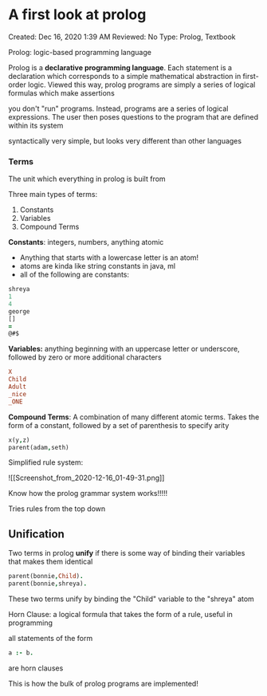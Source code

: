 # A first look at prolog

Created: Dec 16, 2020 1:39 AM
Reviewed: No
Type: Prolog, Textbook

Prolog: logic-based programming language

Prolog is a **declarative programming language**. Each statement is a declaration which corresponds to a simple mathematical abstraction in first-order logic. Viewed this way, prolog programs are simply a series of logical formulas which make assertions

you don't "run" programs. Instead, programs are a series of logical expressions. The user then poses questions to the program that are defined within its system

syntactically very simple, but looks very different than other languages

### Terms

The unit which everything in prolog is built from

Three main types of terms:

1. Constants
2. Variables
3. Compound Terms

**Constants**: integers, numbers, anything atomic

- Anything that starts with a lowercase letter is an atom!
- atoms are kinda like string constants in java, ml
- all of the following are constants:

```prolog
shreya
1
4
george
[]
=
@#$
```

**Variables:** anything beginning with an uppercase letter or underscore, followed by zero or more additional characters

```prolog
X
Child
Adult
_nice
_ONE
```

**Compound Terms**: A combination of many different atomic terms. Takes the form of a constant, followed by a set of parenthesis to specify arity

```prolog
x(y,z)
parent(adam,seth)
```

Simplified rule system:

![[Screenshot_from_2020-12-16_01-49-31.png]]

Know how the prolog grammar system works!!!!!

Tries rules from the top down

## Unification

Two terms in prolog **unify** if there is some way of binding their variables that makes them identical

```prolog
parent(bonnie,Child).
parent(bonnie,shreya).
```

These two terms unify by binding the "Child" variable to the "shreya" atom

Horn Clause: a logical formula that takes the form of a rule, useful in programming

all statements of the form

```prolog
a :- b.
```

are horn clauses

This is how the bulk of prolog programs are implemented!